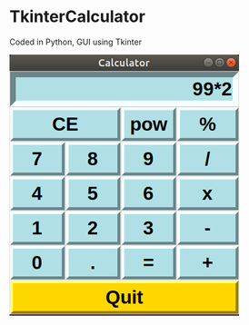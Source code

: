 # TkinterCalculator
Coded in Python, GUI using Tkinter

![](https://github.com/wilsoncwj/TkinterCalculator/blob/master/sampleimage.png?raw=true)

